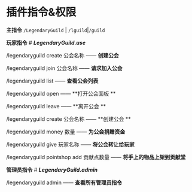 # 插件指令&权限

**主指令** `/LegendaryGuild` | `/lguild`|`/guild`

**玩家指令** # ***LegendaryGuild.use***

/legendaryguild create 公会名称 —— **创建公会**

/legendaryguild join 公会名称 —— **请求加入公会**

/legendaryguild list —— **查看公会列表**

/legendaryguild open  —— **打开公会面板 **

/legendaryguild leave —— **离开公会 **

/legendaryguild create 公会名称 —— **创建公会 **

/legendaryguild money 数量 —— **为公会捐赠资金**

/legendaryguild give 玩家名称 —— **将公会转让给玩家**

/legendaryguild pointshop add 贡献点数量 —— **将手上的物品上架到贡献堂**

**管理员指令** # ***LegendaryGuild.admin***

/legendaryguild admin —— **查看所有管理员指令**
